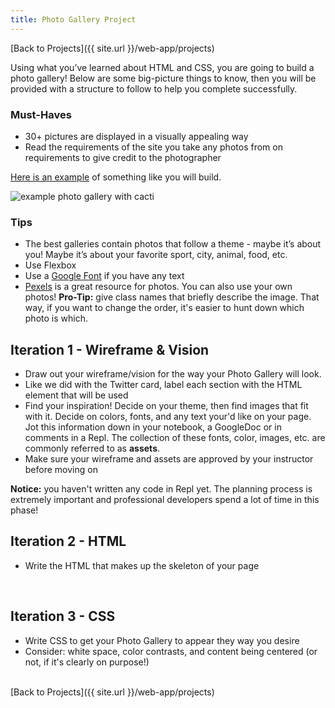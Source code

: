 ```yaml
---
title: Photo Gallery Project
---
```


[Back to Projects]({{ site.url }}/web-app/projects)

Using what you’ve learned about HTML and CSS, you are going to build a photo gallery! Below are some big-picture things to know, then you will be provided with a structure to follow to help you complete successfully.

### Must-Haves

- 30+ pictures are displayed in a visually appealing way
- Read the requirements of the site you take any photos from on requirements to give credit to the photographer

<a target="blank" href="https://ameseee.github.io/photo-gallery-example/">Here is an example</a> of something like you will build.

<img src="./assets/exemplar.png" alt="example photo gallery with cacti">

### Tips

- The best galleries contain photos that follow a theme - maybe it’s about you! Maybe it’s about your favorite sport, city, animal, food, etc.
- Use Flexbox
- Use a [Google Font](https://fonts.google.com/) if you have any text
- [Pexels](https://www.pexels.com/) is a great resource for photos. You can also use your own photos! **Pro-Tip:** give class names that briefly describe the image. That way, if you want to change the order, it's easier to hunt down which photo is which.

## Iteration 1 - Wireframe & Vision

- Draw out your wireframe/vision for the way your Photo Gallery will look.
- Like we did with the Twitter card, label each section with the HTML element that will be used
- Find your inspiration! Decide on your theme, then find images that fit with it. Decide on colors, fonts, and any text your'd like on your page. Jot this information down in your notebook, a GoogleDoc or in comments in a Repl. The collection of these fonts, color, images, etc. are commonly referred to as **assets**.
- Make sure your wireframe and assets are approved by your instructor before moving on

**Notice:** you haven't written any code in Repl yet. The planning process is extremely important and professional developers spend a lot of time in this phase!
<br>

## Iteration 2 - HTML

- Write the HTML that makes up the skeleton of your page
<br>

## Iteration 3 - CSS

- Write CSS to get your Photo Gallery to appear they way you desire
- Consider: white space, color contrasts, and content being centered (or not, if it's clearly on purpose!)

<br>
[Back to Projects]({{ site.url }}/web-app/projects)
